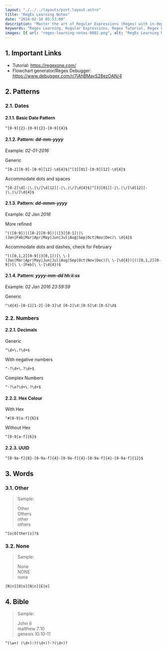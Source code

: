 ```yaml
---
layout: "./../../layouts/post.layout.astro"
title: "RegEx Learning Notes"
date: "2024-02-10 05:53:00"
description: "Master the art of Regular Expressions (Regex) with in-depth learning notes on Dav/Devs tech blog. Uncover essential links, explore date patterns, dive into number validations, and unravel word-based regex for precise text matching. Elevate your regex skills with practical examples and valuable insights."
keywords: "Regex Learning, Regular Expressions, Regex Tutorial, Regex Debugger, Regex Patterns, Date Patterns in Regex, Number Validation in Regex, Hex Colour Regex, UUID Regex, Word-based Regex, Bible Verse Matching, Regex Examples, Regex Flowchart, Debuggex, Regex Mastery, Dav/Devs Tech Blog, Tech Learning Notes."
images: [{ url: "regex-learning-notes-0001.png", alt: "RegEx Learning Notes" }]
---
```


## 1. Important Links

- Tutorial: https://regexone.com/
- Flowchart generator/Regex Debugger: https://www.debuggex.com/r/7jAhBMayS28ezOAN/4

## 2. Patterns

### 2.1. Dates

#### 2.1.1. Basic Date Pattern

```
^[0-9]{2}-[0-9]{2}-[0-9]{4}$
```

#### 2.1.2. Pattern: _dd-mm-yyyy_

Example: _02-01-2016_

Generic

```
^[0-2][0-9]-[0-9][12]-\d{4}$|^[3][01]-[0-9][12]-\d{4}$
```

Accommodate dots and spaces

```
^[0-2]\d[-|\.|\/]\d[12][-|\.|\/]\d{4}$|^[3][01][-|\.|\/]\d[12][-|\.|\/]\d{4}$
```

#### 2.1.3. Pattern: _dd-mmm-yyyy_

Example: _02 Jan 2016_

More refined

```
^(([0-9])|([0-2][0-9])|([3][0-1]))\ (Jan|Feb|Mar|Apr|May|Jun|Jul|Aug|Sep|Oct|Nov|Dec)\ \d{4}$
```

Accommodate dots and dashes, check for February

```
^(([0,1,2][0-9]|3[0,1])[\ \-](Jan|Mar|Apr|May|Jun|Jul|Aug|Sep|Oct|Nov|Dec)[\ \-]\d{4})|(([0,1,2][0-9])[\ \-]Feb[\ \-]\d{4})$
```

#### 2.1.4. Pattern: _yyyy-mm-dd hh:ii:ss_

Example: _02 Jan 2016 23:59:59_

Generic

```
^\d{4}-[0-1][1-2]-[0-3]\d [0-2]\d:[0-5]\d:[0-5]\d$
```

### 2.2. Numbers

#### 2.2.1. Decimals

Generic

```
^\d+\.?\d+$
```

With negative numbers

```
^-?\d+\.?\d+$
```

Complex Numbers

```
^-?\e?\d+\.?\d+$
```

#### 2.2.2. Hex Colour

With Hex

```
^#[0-9|a-f]{6}$
```

Without Hex

```
^[0-9|a-f]{6}$
```

#### 2.2.3. UUID

```
^[0-9a-f]{8}-[0-9a-f]{4}-[0-9a-f]{4}-[0-9a-f]{4}-[0-9a-f]{12}$
```

## 3. Words

### 3.1. Other

> Sample:
>
> Other<br>
> Others<br>
> other<br>
> others

```
^[o|O]ther[s]?$
```

### 3.2. None

> Sample:
>
> None<br>
> NONE<br>
> none

```
[N|n][O|o][N|n][E|e]
```

## 4. Bible

> Sample:
>
> John 6<br>
> matthew 7:10<br>
> genesis 10:10-11

```
^(\w+) (\d+):?(\d+)?-?(\d+)?
```
